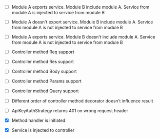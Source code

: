 - [ ] Module A exports service. Module B include module A. Service from module A is injected to service from module B
- [ ] Module A doesn't export service. Module B include module A. Service from module A is not injected to service from module B
- [ ] Module A exports service. Module B doesn't include module A. Service from module A is not injected to service from module B
- [ ] Controller method Req support
- [ ] Controller method Res support
- [ ] Controller method Body support
- [ ] Controller method Params support
- [ ] Controller method Query support
- [ ] Different order of controller method decorator doesn't influence result
- [ ] ApiKeyAuthStrategy returns 401 on wrong request header

- [x] Method handler is initiated
- [x] Service is injected to controller

